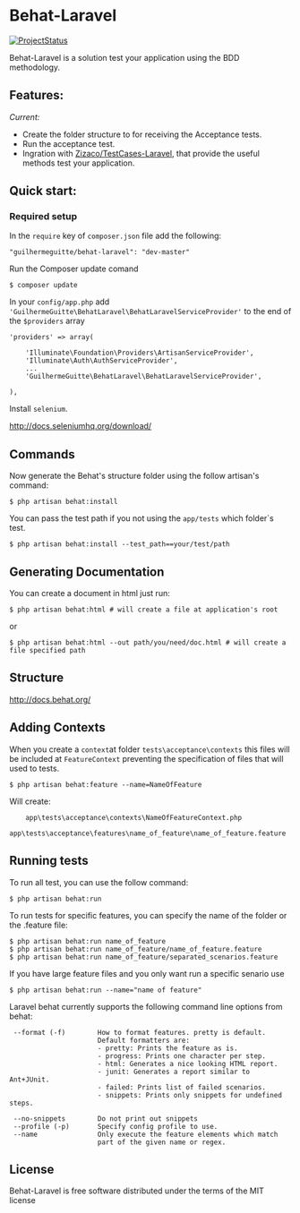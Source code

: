# Behat-Laravel

[![ProjectStatus](http://stillmaintained.com/GuilhermeGuitte/behat-laravel.png)](http://stillmaintained.com/GuilhermeGuitte/behat-laravel)

Behat-Laravel is a solution test your application using the BDD methodology.

## Features:

*Current:*

* Create the folder structure to for receiving the Acceptance tests.
* Run the acceptance test.
* Ingration with [Zizaco/TestCases-Laravel](https://github.com/Zizaco/testcases-laravel), that provide the useful methods test your application.

## Quick start:

### Required setup

In the ```require``` key of ```composer.json``` file add the following:

```
"guilhermeguitte/behat-laravel": "dev-master"
```


Run the Composer update comand
```
$ composer update
```


In your ```config/app.php``` add ```'GuilhermeGuitte\BehatLaravel\BehatLaravelServiceProvider'``` to the end of the ```$providers``` array

```
'providers' => array(

    'Illuminate\Foundation\Providers\ArtisanServiceProvider',
    'Illuminate\Auth\AuthServiceProvider',
    ...
    'GuilhermeGuitte\BehatLaravel\BehatLaravelServiceProvider',

),
```

Install ```selenium```.

http://docs.seleniumhq.org/download/

Commands
----------------
Now generate the Behat's structure folder using the follow artisan's command:

```
$ php artisan behat:install
```

You can pass the test path if you not using the ```app/tests``` which folder`s test.

```
$ php artisan behat:install --test_path==your/test/path
```

Generating Documentation
-----------------------
You can create a document in html just run:

```
$ php artisan behat:html # will create a file at application's root
```

or

```
$ php artisan behat:html --out path/you/need/doc.html # will create a file specified path
```

Structure
---------

http://docs.behat.org/


Adding Contexts
---------------

When you create a ```context```at folder ```tests\acceptance\contexts``` this files
will be included at ```FeatureContext``` preventing the specification of files
that will used to tests.

```
$ php artisan behat:feature --name=NameOfFeature
```

Will create:

```
    app\tests\acceptance\contexts\NameOfFeatureContext.php
    app\tests\acceptance\features\name_of_feature\name_of_feature.feature
```

Running tests
-------------

To run all test, you can use the follow command:

```
$ php artisan behat:run
```

To run tests for specific features, you can specify the name of the folder or the .feature file:

```
$ php artisan behat:run name_of_feature
$ php artisan behat:run name_of_feature/name_of_feature.feature
$ php artisan behat:run name_of_feature/separated_scenarios.feature
```

If you have large feature files and you only want run a specific senario use

```
$ php artisan behat:run --name="name of feature"
```

Laravel behat currently supports the following command line options from behat:

```
 --format (-f)        How to format features. pretty is default.
                      Default formatters are:
                      - pretty: Prints the feature as is.
                      - progress: Prints one character per step.
                      - html: Generates a nice looking HTML report.
                      - junit: Generates a report similar to Ant+JUnit.
                      - failed: Prints list of failed scenarios.
                      - snippets: Prints only snippets for undefined steps.

 --no-snippets        Do not print out snippets
 --profile (-p)       Specify config profile to use.
 --name               Only execute the feature elements which match
                      part of the given name or regex.
```


License
-------
Behat-Laravel is free software distributed under the terms of the MIT license
